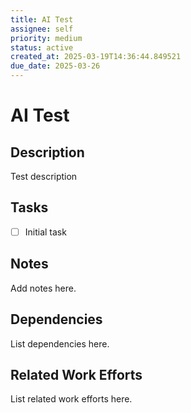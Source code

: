 ```yaml
---
title: AI Test
assignee: self
priority: medium
status: active
created_at: 2025-03-19T14:36:44.849521
due_date: 2025-03-26
---
```


# AI Test

## Description
Test description

## Tasks
- [ ] Initial task

## Notes
Add notes here.

## Dependencies
List dependencies here.

## Related Work Efforts
List related work efforts here.